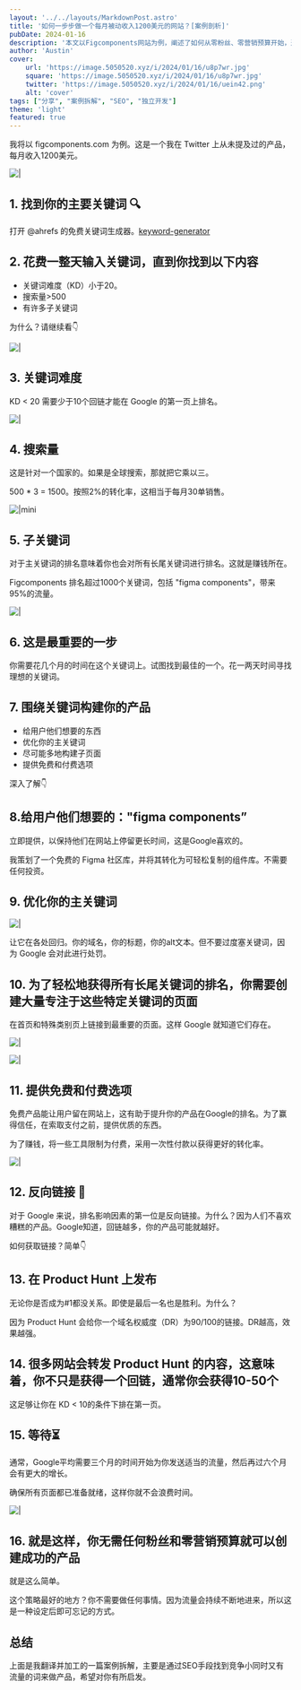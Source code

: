 ```yaml
---
layout: '../../layouts/MarkdownPost.astro'
title: '如何一步步做一个每月被动收入1200美元的网站？[案例剖析]'
pubDate: 2024-01-16
description: '本文以Figcomponents网站为例，阐述了如何从零粉丝、零营销预算开始，通过找到主要关键词，围绕关键词建立产品，获取反向链接，以及耐心等待来打造一个每月收益1200美元的成功产品。'
author: 'Austin'
cover:
    url: 'https://image.5050520.xyz/i/2024/01/16/u8p7wr.jpg'
    square: 'https://image.5050520.xyz/i/2024/01/16/u8p7wr.jpg'
    twitter: 'https://image.5050520.xyz/i/2024/01/16/uein42.png'
    alt: 'cover'
tags: ["分享", "案例拆解", "SEO", "独立开发"]
theme: 'light'
featured: true
---
```


我将以 figcomponents.com 为例。这是一个我在 Twitter 上从未提及过的产品，每月收入1200美元。

![|](https://image.5050520.xyz/i/2024/01/16/tyig3k.jpg)

## 1. 找到你的主要关键词 🔍

打开 @ahrefs 的免费关键词生成器。[keyword-generator](https://ahrefs.com/keyword-generator)

## 2. 花费一整天输入关键词，直到你找到以下内容

- 关键词难度（KD）小于20。
- 搜索量>500
- 有许多子关键词

为什么？请继续看👇

![|](https://image.5050520.xyz/i/2024/01/16/tyietw.jpg)

## 3. 关键词难度

KD < 20 需要少于10个回链才能在 Google 的第一页上排名。

![|](https://image.5050520.xyz/i/2024/01/16/tyig39.png)

## 4. 搜索量

这是针对一个国家的。如果是全球搜索，那就把它乘以三。

500 * 3 = 1500。按照2%的转化率，这相当于每月30单销售。

![|mini](https://image.5050520.xyz/i/2024/01/16/tyiefm.png)

## 5. 子关键词

对于主关键词的排名意味着你也会对所有长尾关键词进行排名。这就是赚钱所在。

Figcomponents 排名超过1000个关键词，包括 "figma components"，带来95%的流量。

![|](https://image.5050520.xyz/i/2024/01/16/tyif0f.png)

## 6. 这是最重要的一步

你需要花几个月的时间在这个关键词上。试图找到最佳的一个。花一两天时间寻找理想的关键词。

## 7. 围绕关键词构建你的产品

- 给用户他们想要的东西
- 优化你的主关键词
- 尽可能多地构建子页面
- 提供免费和付费选项

深入了解👇

## 8.给用户他们想要的："figma components”

立即提供，以保持他们在网站上停留更长时间，这是Google喜欢的。

我策划了一个免费的 Figma 社区库，并将其转化为可轻松复制的组件库。不需要任何投资。

## 9. 优化你的主关键词

![|](https://image.5050520.xyz/i/2024/01/16/tyic1y.png)

让它在各处回归。你的域名，你的标题，你的alt文本。但不要过度塞关键词，因为 Google 会对此进行处罚。

## 10. 为了轻松地获得所有长尾关键词的排名，你需要创建大量专注于这些特定关键词的页面

在首页和特殊类别页上链接到最重要的页面。这样 Google 就知道它们存在。

![|](https://image.5050520.xyz/i/2024/01/16/tyi92t.jpg)

![|](https://image.5050520.xyz/i/2024/01/16/tyi8xz.png)

## 11. 提供免费和付费选项

免费产品能让用户留在网站上，这有助于提升你的产品在Google的排名。为了赢得信任，在索取支付之前，提供优质的东西。

为了赚钱，将一些工具限制为付费，采用一次性付款以获得更好的转化率。

![|](https://image.5050520.xyz/i/2024/01/16/tyiaeg.jpg)

## 12. 反向链接 🔗

对于 Google 来说，排名影响因素的第一位是反向链接。为什么？因为人们不喜欢糟糕的产品。Google知道，回链越多，你的产品可能就越好。

如何获取链接？简单👇

## 13. 在 Product Hunt 上发布

无论你是否成为#1都没关系。即使是最后一名也是胜利。为什么？

因为 Product Hunt 会给你一个域名权威度（DR）为90/100的链接。DR越高，效果越强。

## 14. 很多网站会转发 Product Hunt 的内容，这意味着，你不只是获得一个回链，通常你会获得10-50个

这足够让你在 KD < 10的条件下排在第一页。

## 15. 等待⏳

通常，Google平均需要三个月的时间开始为你发送适当的流量，然后再过六个月会有更大的增长。

确保所有页面都已准备就绪，这样你就不会浪费时间。

![|](https://image.5050520.xyz/i/2024/01/16/tyif72.png)

## 16. 就是这样，你无需任何粉丝和零营销预算就可以创建成功的产品

就是这么简单。

这个策略最好的地方？你不需要做任何事情。因为流量会持续不断地进来，所以这是一种设定后即可忘记的方式。

## 总结

上面是我翻译并加工的一篇案例拆解，主要是通过SEO手段找到竞争小同时又有流量的词来做产品，希望对你有所启发。

